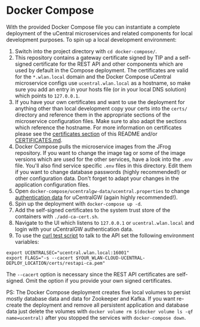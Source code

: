 # Docker Compose
With the provided Docker Compose file you can instantiate a complete deployment of the uCentral microservices and related components for local development purposes. To spin up a local development environment:
1. Switch into the project directory with `cd docker-compose/`.
2. This repository contains a gateway certificate signed by TIP and a self-signed certificate for the REST API and other components which are used by default in the Compose deployment. The certificates are valid for the `*.wlan.local` domain and the Docker Compose uCentral microservice configs use `ucentral.wlan.local` as a hostname, so make sure you add an entry in your hosts file (or in your local DNS solution) which points to `127.0.0.1`.
3. If you have your own certificates and want to use the deployment for anything other than local development copy your certs into the `certs/` directory and reference them in the appropriate sections of the microservice configuration files. Make sure to also adapt the sections which reference the hostname. For more information on certificates please see the [certificates section](https://github.com/Telecominfraproject/wlan-cloud-ucentralgw#certificates) of this README and/or [CERTIFICATES.md](https://github.com/Telecominfraproject/wlan-cloud-ucentralgw/blob/master/CERTIFICATES.md).
4. Docker Compose pulls the microservice images from the JFrog repository. If you want to change the image tag or some of the image versions which are used for the other services, have a look into the `.env` file. You'll also find service specific `.env` files in this directory. Edit them if you want to change database passwords (highly recommended!) or other configuration data. Don't forget to adapt your changes in the application configuration files.
5. Open `docker-compose/ucentralgw-data/ucentral.properties` to change [authentication data](https://github.com/Telecominfraproject/wlan-cloud-ucentralgw#default-username-and-password) for uCentralGW (again highly recommended!).
6. Spin up the deployment with `docker-compose up -d`.
7. Add the self-signed certificates to the system trust store of the containers with `./add-ca-cert.sh`.
8. Navigate to the UI which listens to `127.0.0.1` or `ucentral.wlan.local` and login with your uCentralGW authentication data.
9. To use the [curl test script](https://github.com/Telecominfraproject/wlan-cloud-ucentralgw/blob/main/TEST_CURL.md) to talk to the API set the following environment variables:
```
export UCENTRALSEC="ucentral.wlan.local:16001"
export FLAGS="-s --cacert $YOUR_WLAN-CLOUD-UCENTRAL-DEPLOY_LOCATION/certs/restapi-ca.pem"
```
The `--cacert` option is necessary since the REST API certificates are self-signed. Omit the option if you provide your own signed certificates.

PS: The Docker Compose deployment creates five local volumes to persist mostly database data and data for Zookeeper and Kafka. If you want re-create the deployment and remove all persistent application and database data just delete the volumes with `docker volume rm $(docker volume ls -qf name=ucentral)` after you stopped the services with `docker-compose down`.
